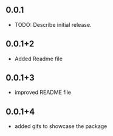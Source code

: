 ## 0.0.1

* TODO: Describe initial release.

## 0.0.1+2

* Added Readme file

## 0.0.1+3

* improved README file

## 0.0.1+4

* added gifs to showcase the package


